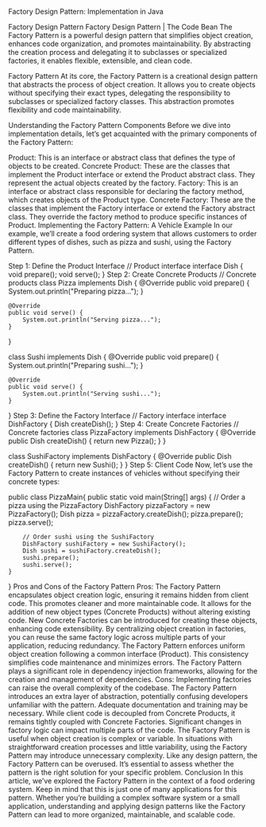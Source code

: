 Factory Design Pattern: Implementation in Java

Factory Design Pattern
Factory Design Pattern | The Code Bean
The Factory Pattern is a powerful design pattern that simplifies object creation, enhances code organization, and promotes maintainability. By abstracting the creation process and delegating it to subclasses or specialized factories, it enables flexible, extensible, and clean code.

Factory Pattern
At its core, the Factory Pattern is a creational design pattern that abstracts the process of object creation. It allows you to create objects without specifying their exact types, delegating the responsibility to subclasses or specialized factory classes. This abstraction promotes flexibility and code maintainability.

Understanding the Factory Pattern Components
Before we dive into implementation details, let’s get acquainted with the primary components of the Factory Pattern:

Product: This is an interface or abstract class that defines the type of objects to be created.
Concrete Product: These are the classes that implement the Product interface or extend the Product abstract class. They represent the actual objects created by the factory.
Factory: This is an interface or abstract class responsible for declaring the factory method, which creates objects of the Product type.
Concrete Factory: These are the classes that implement the Factory interface or extend the Factory abstract class. They override the factory method to produce specific instances of Product.
Implementing the Factory Pattern: A Vehicle Example
In our example, we’ll create a food ordering system that allows customers to order different types of dishes, such as pizza and sushi, using the Factory Pattern.

Step 1: Define the Product Interface
// Product interface
interface Dish {
void prepare();
void serve();
}
Step 2: Create Concrete Products
// Concrete products
class Pizza implements Dish {
@Override
public void prepare() {
System.out.println("Preparing pizza...");
}

    @Override
    public void serve() {
        System.out.println("Serving pizza...");
    }

}

class Sushi implements Dish {
@Override
public void prepare() {
System.out.println("Preparing sushi...");
}

    @Override
    public void serve() {
        System.out.println("Serving sushi...");
    }

}
Step 3: Define the Factory Interface
// Factory interface
interface DishFactory {
Dish createDish();
}
Step 4: Create Concrete Factories
// Concrete factories
class PizzaFactory implements DishFactory {
@Override
public Dish createDish() {
return new Pizza();
}
}

class SushiFactory implements DishFactory {
@Override
public Dish createDish() {
return new Sushi();
}
}
Step 5: Client Code
Now, let’s use the Factory Pattern to create instances of vehicles without specifying their concrete types:

public class PizzaMain{
public static void main(String[] args) {
// Order a pizza using the PizzaFactory
DishFactory pizzaFactory = new PizzaFactory();
Dish pizza = pizzaFactory.createDish();
pizza.prepare();
pizza.serve();

        // Order sushi using the SushiFactory
        DishFactory sushiFactory = new SushiFactory();
        Dish sushi = sushiFactory.createDish();
        sushi.prepare();
        sushi.serve();
    }

}
Pros and Cons of the Factory Pattern
Pros:
The Factory Pattern encapsulates object creation logic, ensuring it remains hidden from client code. This promotes cleaner and more maintainable code.
It allows for the addition of new object types (Concrete Products) without altering existing code. New Concrete Factories can be introduced for creating these objects, enhancing code extensibility.
By centralizing object creation in factories, you can reuse the same factory logic across multiple parts of your application, reducing redundancy.
The Factory Pattern enforces uniform object creation following a common interface (Product). This consistency simplifies code maintenance and minimizes errors.
The Factory Pattern plays a significant role in dependency injection frameworks, allowing for the creation and management of dependencies.
Cons:
Implementing factories can raise the overall complexity of the codebase.
The Factory Pattern introduces an extra layer of abstraction, potentially confusing developers unfamiliar with the pattern. Adequate documentation and training may be necessary.
While client code is decoupled from Concrete Products, it remains tightly coupled with Concrete Factories. Significant changes in factory logic can impact multiple parts of the code.
The Factory Pattern is useful when object creation is complex or variable. In situations with straightforward creation processes and little variability, using the Factory Pattern may introduce unnecessary complexity.
Like any design pattern, the Factory Pattern can be overused. It’s essential to assess whether the pattern is the right solution for your specific problem.
Conclusion
In this article, we’ve explored the Factory Pattern in the context of a food ordering system. Keep in mind that this is just one of many applications for this pattern. Whether you’re building a complex software system or a small application, understanding and applying design patterns like the Factory Pattern can lead to more organized, maintainable, and scalable code.
